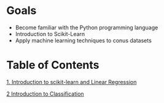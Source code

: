 # Goals

* Become familiar with the Python programming language
* Introduction to Scikit-Learn
* Apply machine learning techniques to conus datasets

# Table of Contents

[1. Introduction to scikit-learn and Linear Regression](https://github.com/INASIC/conus-exogenomics/blob/master/machine_learning/workshops/sklearn/tutorials/linear_regression/intro-sklearn.ipynb)

[2 Introduction to Classification](https://github.com/INASIC/conus-exogenomics/tree/master/machine_learning/workshops/sklearn/tutorials/classification)
